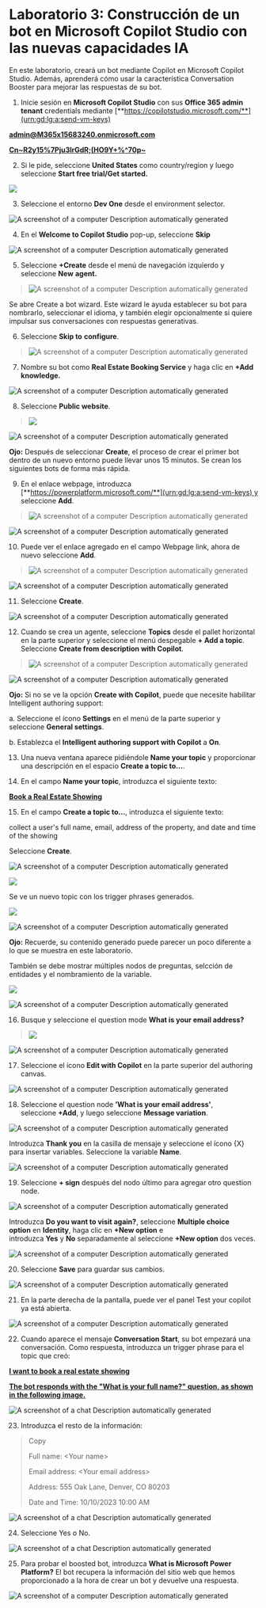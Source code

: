 # Laboratorio 3: Construcción de un bot en Microsoft Copilot Studio con las nuevas capacidades IA

En este laboratorio, creará un bot mediante Copilot en Microsoft Copilot
Studio. Además, aprenderá cómo usar la característica Conversation
Booster para mejorar las respuestas de su bot.

1.  Inicie sesión en **Microsoft Copilot Studio** con sus **Office 365
    admin tenant** credentials
    mediante [**https://copilotstudio.microsoft.com/**](urn:gd:lg:a:send-vm-keys)

[**admin@M365x15683240.onmicrosoft.com**](urn:gd:lg:a:send-vm-keys)

[**Cn~R2y15%7Pju3lrGdR;(HO9Y+%^70p~**](urn:gd:lg:a:send-vm-keys)

2.  Si le pide, seleccione **United States** como country/region y luego
    seleccione **Start free trial/Get started.**

![](./media/image1.png)

3.  Seleccione el entorno **Dev One** desde el environment selector.

![A screenshot of a computer Description automatically
generated](./media/image2.png)

4.  En el **Welcome to Copilot Studio** pop-up, seleccione **Skip**

![A screenshot of a computer Description automatically
generated](./media/image3.png)

5.  Seleccione **+Create** desde el menú de navegación izquierdo y
    seleccione **New** **agent.**

> ![A screenshot of a computer Description automatically
> generated](./media/image4.png)

Se abre Create a bot wizard. Este wizard le ayuda establecer su bot para
nombrarlo, seleccionar el idioma, y también elegir opcionalmente si
quiere impulsar sus conversaciones con respuestas generativas.

6.  Seleccione **Skip to** **configure**.

> ![A screenshot of a computer Description automatically
> generated](./media/image5.png)

7.  Nombre su bot como **Real Estate Booking Service** y haga clic
    en **+Add knowledge.**

![A screenshot of a computer Description automatically
generated](./media/image6.png)

8.  Seleccione **Public website**.

> ![](./media/image7.png)

![A screenshot of a computer Description automatically
generated](./media/image8.png)

**Ojo:** Después de seleccionar **Create**, el proceso de crear el
primer bot dentro de un nuevo entorno puede llevar unos 15 minutos. Se
crean los siguientes bots de forma más rápida.

9.  En el enlace webpage, introduzca
    [**https://powerplatform.microsoft.com/**](urn:gd:lg:a:send-vm-keys) y
    seleccione **Add**.

> ![A screenshot of a computer Description automatically
> generated](./media/image9.png)

![A screenshot of a computer Description automatically
generated](./media/image10.png)

10. Puede ver el enlace agregado en el campo Webpage link, ahora de
    nuevo seleccione **Add**.

> ![A screenshot of a computer Description automatically
> generated](./media/image11.png)

![A screenshot of a computer Description automatically
generated](./media/image12.png)

11. Seleccione **Create**.

![A screenshot of a computer Description automatically
generated](./media/image13.png)

12. Cuando se crea un agente, seleccione **Topics** desde el pallet
    horizontal en la parte superior y seleccione el menú despegable **+
    Add a topic**. Seleccione **Create from description with Copilot**.

> ![A screenshot of a computer Description automatically
> generated](./media/image14.png)

![A screenshot of a computer Description automatically
generated](./media/image15.png)

**Ojo:** Si no se ve la opción **Create with Copilot**, puede que
necesite habilitar Intelligent authoring support:

a\. Seleccione el ícono **Settings** en el menú de la parte superior y
seleccione **General settings**.

b\. Establezca el **Intelligent authoring support with
Copilot** a **On**.

13. Una nueva ventana aparece pidiéndole **Name your topic** y
    proporcionar una descripción en el espacio **Create a topic to...**.

14. En el campo **Name your topic**, introduzca el siguiente texto:

[**Book a Real Estate Showing**](urn:gd:lg:a:send-vm-keys)

15. En el campo **Create a topic to...**, introduzca el siguiente texto:

collect a user's full name, email, address of the property, and date and
time of the showing

Seleccione **Create**.

![A screenshot of a computer Description automatically
generated](./media/image16.png)

![](./media/image17.png)

Se ve un nuevo topic con los trigger phrases generados.

![](./media/image18.png)

![A screenshot of a computer Description automatically
generated](./media/image19.png)

**Ojo:** Recuerde, su contenido generado puede parecer un poco diferente
a lo que se muestra en este laboratorio.

También se debe mostrar múltiples nodos de preguntas, selcción de
entidades y el nombramiento de la variable.

![](./media/image20.png)

![A screenshot of a computer Description automatically
generated](./media/image21.png)

16. Busque y seleccione el question mode **What is your email address?**

> ![](./media/image22.png)

![A screenshot of a computer Description automatically
generated](./media/image23.png)

17. Seleccione el ícono **Edit with Copilot** en la parte superior del
    authoring canvas.

![A screenshot of a computer Description automatically
generated](./media/image24.png)

18. Seleccione el question node **’What is your email address'**,
    seleccione **+Add**, y luego seleccione **Message variation**.

![A screenshot of a computer Description automatically
generated](./media/image25.png)

Introduzca **Thank you** en la casilla de mensaje y seleccione el ícono
{X} para insertar variables. Seleccione la variable **Name**.

![A screenshot of a computer Description automatically
generated](./media/image26.png)

19. Seleccione **+ sign** después del nodo último para agregar otro
    question node.

![A screenshot of a computer Description automatically
generated](./media/image27.png)

Introduzca **Do you want to visit again?**, seleccione **Multiple choice
option** en **Identity**, haga clic en **+New option** e
introduzca **Yes** y **No** separadamente al seleccione **+New
option** dos veces.

![A screenshot of a computer Description automatically
generated](./media/image28.png)

20. Seleccione **Save** para guardar sus cambios.

![A screenshot of a computer Description automatically
generated](./media/image29.png)

21. En la parte derecha de la pantalla, puede ver el panel Test your
    copilot ya está abierta.

![A screenshot of a computer Description automatically
generated](./media/image30.png)

22. Cuando aparece el mensaje **Conversation Start**, su bot empezará
    una conversación. Como respuesta, introduzca un trigger phrase para
    el topic que creó:

[**I want to book a real estate showing**](urn:gd:lg:a:send-vm-keys)

[**The bot responds with the "What is your full name?" question, as
shown in the following image.**](urn:gd:lg:a:send-vm-keys)

![A screenshot of a chat Description automatically
generated](./media/image31.png)

23. Introduzca el resto de la información:

> Copy
>
> Full name: \<Your name\>
>
> Email address: \<Your email address\>
>
> Address: 555 Oak Lane, Denver, CO 80203
>
> Date and Time: 10/10/2023 10:00 AM

![A screenshot of a chat Description automatically
generated](./media/image32.png)

24. Seleccione Yes o No.

![A screenshot of a chat Description automatically
generated](./media/image33.png)

25. Para probar el boosted bot, introduzca **What is Microsoft Power
    Platform?** El bot recupera la información del sitio web que hemos
    proporcionado a la hora de crear un bot y devuelve una respuesta.

![A screenshot of a computer Description automatically
generated](./media/image34.png)
